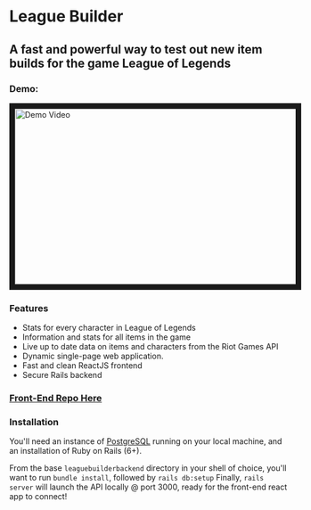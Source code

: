 # League Builder

## A fast and powerful way to test out new item builds for the game League of Legends

### Demo:

<a href="http://www.youtube.com/watch?feature=player_embedded&v=CLmNh6H1i5M " target="_blank"><img src="http://img.youtube.com/vi/CLmNh6H1i5M/0.jpg" alt="Demo Video" width="560" height="315" border="10" /></a>

### Features
* Stats for every character in League of Legends
* Information and stats for all items in the game
* Live up to date data on items and characters from the Riot Games API
* Dynamic single-page web application.
* Fast and clean ReactJS frontend
* Secure Rails backend

### [Front-End Repo Here](https://github.com/LeagueBuilders/LeagueBuilderFrontend "League Builder Front-End")

### Installation
You'll need an instance of [PostgreSQL](https://www.postgresql.org/download/) running on your local machine,
and an installation of Ruby on Rails (6+).

From the base `leaguebuilderbackend` directory in your shell of choice, you'll want to run `bundle install`, followed by `rails db:setup`
Finally, `rails server` will launch the API locally @ port 3000, ready for the front-end react app to connect!
